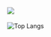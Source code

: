 # <img src="https://github-readme-stats.vercel.app/api/top-langs?username=amtc131&layout=compact"/>
![Top Langs](https://github-readme-stats.vercel.app/api/top-langs/?username=amtc131&hide_progress=true)

